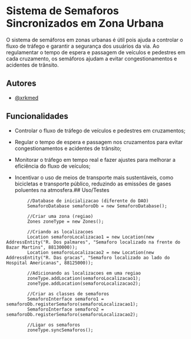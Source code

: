 
# Sistema de Semaforos Sincronizados em Zona Urbana

O sistema de semáforos em zonas urbanas é útil pois ajuda a controlar o fluxo de tráfego e garantir a segurança dos usuários da via. Ao regulamentar o tempo de espera e passagem de veículos e pedestres em cada cruzamento, os semáforos ajudam a evitar congestionamentos e acidentes de trânsito. 
## Autores

- [@xrkmed](https://www.github.com/xrkmed)


## Funcionalidades


- Controlar o fluxo de tráfego de veículos e pedestres em cruzamentos;

- Regular o tempo de espera e passagem nos cruzamentos para evitar congestionamentos e acidentes de trânsito;

- Monitorar o tráfego em tempo real e fazer ajustes para melhorar a eficiência do fluxo de veículos;

- Incentivar o uso de meios de transporte mais sustentáveis, como bicicletas e transporte público, reduzindo as emissões de gases poluentes na atmosfera.## Uso/Testes

```
		//Database de inicializacao (diferente do DAO)
		SemaforoDatabase semaforoDb = new SemaforoDatabase();
		
		//Criar uma zona (regiao)
		Zones zoneType = new Zones();
		
		//Criando as localizacoes
		Location semaforoLocalizacao1 = new Location(new AddressEntity("R. Dos palmares", "Semaforo localizado na frente do Bazar Martins", 88130000));
		Location semaforoLocalizacao2 = new Location(new AddressEntity("R. Das gracas", "Semaforo localizado ao lado do Hospital Americanas", 88125000));
		
		//Adicionando as localizacoes em uma regiao
		zoneType.addLocation(semaforoLocalizacao1);
		zoneType.addLocation(semaforoLocalizacao2);
		
		//Criar as classes de semaforos
		SemaforoInterface semaforo1 = semaforoDb.registerSemaforo(semaforoLocalizacao1);
		SemaforoInterface semaforo2 = semaforoDb.registerSemaforo(semaforoLocalizacao2);
		
		//Ligar os semaforos
		zoneType.syncSemaforos();
```